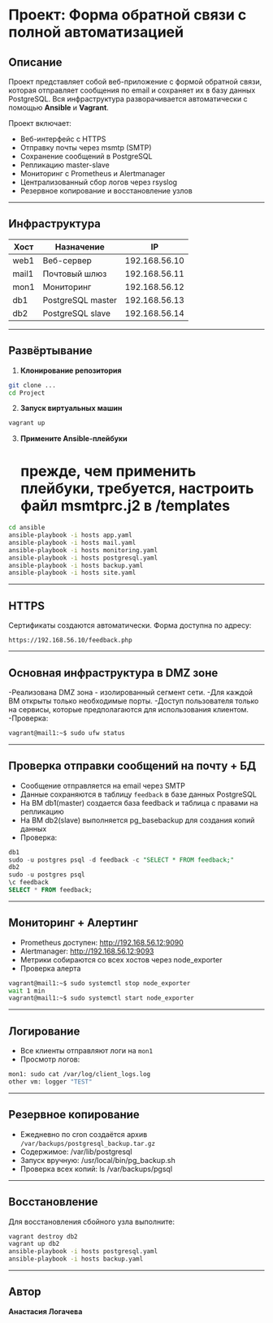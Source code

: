 #  Проект: Форма обратной связи с полной автоматизацией

##  Описание

Проект представляет собой веб-приложение с формой обратной связи, которая отправляет сообщения по email и сохраняет их в базу данных PostgreSQL. Вся инфраструктура разворачивается автоматически с помощью **Ansible** и **Vagrant**.

Проект включает:
- Веб-интерфейс с HTTPS
- Отправку почты через msmtp (SMTP)
- Сохранение сообщений в PostgreSQL
- Репликацию master-slave
- Мониторинг с Prometheus и Alertmanager
- Централизованный сбор логов через rsyslog
- Резервное копирование и восстановление узлов

---

##  Инфраструктура

| Хост    | Назначение       | IP               |
|---------|------------------|------------------|
| web1    | Веб-сервер       | 192.168.56.10    |
| mail1   | Почтовый шлюз    | 192.168.56.11    |
| mon1    | Мониторинг       | 192.168.56.12    |
| db1     | PostgreSQL master| 192.168.56.13    |
| db2     | PostgreSQL slave | 192.168.56.14    |

---

##  Развёртывание

1. **Клонирование репозитория**
```bash
git clone ...
cd Project
```

2. **Запуск виртуальных машин**
```bash
vagrant up
```

3. **Примените Ansible-плейбуки**
   # прежде, чем применить плейбуки, требуется, настроить файл msmtprc.j2 в /templates

```bash
cd ansible
ansible-playbook -i hosts app.yaml
ansible-playbook -i hosts mail.yaml
ansible-playbook -i hosts monitoring.yaml
ansible-playbook -i hosts postgresql.yaml
ansible-playbook -i hosts backup.yaml
ansible-playbook -i hosts site.yaml


```

---

##  HTTPS

Сертификаты создаются автоматически. Форма доступна по адресу:
```
https://192.168.56.10/feedback.php
```

---

##  Основная инфраструктура в DMZ зоне
-Реализована DMZ зона - изолированный сегмент сети.
-Для каждой ВМ открыты только необходимые порты.
-Доступ пользователя только на сервисы, которые предполагаются для использования клиентом. 
-Проверка: 
```bash
vagrant@mail1:~$ sudo ufw status
```


---

##  Проверка отправки сообщений на почту + БД

- Сообщение отправляется на email через SMTP
- Данные сохраняются в таблицу `feedback` в базе данных PostgreSQL
- На ВМ db1(master) создается база feedback и таблица с правами на репликацию
- На ВМ db2(slave) выполняется pg_basebackup для создания копий данных 
- Проверка:
```sql
db1
sudo -u postgres psql -d feedback -c "SELECT * FROM feedback;"
db2
sudo -u postgres psql
\c feedback
SELECT * FROM feedback;
```


---

##  Мониторинг + Алертинг

- Prometheus доступен: http://192.168.56.12:9090
- Alertmanager: http://192.168.56.12:9093
- Метрики собираются со всех хостов через node_exporter
- Проверка алерта
```bash
vagrant@mail1:~$ sudo systemctl stop node_exporter
wait 1 min
vagrant@mail1:~$ sudo systemctl start node_exporter
```
---

##  Логирование

- Все клиенты отправляют логи на `mon1`
- Просмотр логов:  
```bash
mon1: sudo cat /var/log/client_logs.log
other vm: logger "TEST"
```

---

##  Резервное копирование

- Ежедневно по cron создаётся архив `/var/backups/postgresql_backup.tar.gz`
- Содержимое: /var/lib/postgresql
- Запуск вручную: /usr/local/bin/pg_backup.sh 
- Проверка всех копий: ls /var/backups/pgsql

---

##  Восстановление

Для восстановления сбойного узла выполните:
```bash
vagrant destroy db2
vagrant up db2
ansible-playbook -i hosts postgresql.yaml
ansible-playbook -i hosts backup.yaml
```

---

##  Автор

**Анастасия Логачева** 

